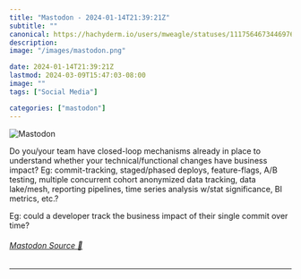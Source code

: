 ```yaml
---
title: "Mastodon - 2024-01-14T21:39:21Z"
subtitle: ""
canonical: https://hachyderm.io/users/mweagle/statuses/111756467344697625
description:
image: "/images/mastodon.png"

date: 2024-01-14T21:39:21Z
lastmod: 2024-03-09T15:47:03-08:00
image: ""
tags: ["Social Media"]

categories: ["mastodon"]
---
```

![Mastodon](/images/mastodon.png)

<p>Do you/your team have closed-loop mechanisms already in place to understand whether your technical/functional changes have business impact? Eg: commit-tracking, staged/phased deploys, feature-flags, A/B testing, multiple concurrent cohort anonymized data tracking, data lake/mesh, reporting pipelines, time series analysis w/stat significance, BI metrics, etc.? </p><p>Eg: could a developer track the business impact of their single commit over time?</p>


###### [Mastodon Source 🐘](https://hachyderm.io/@mweagle/111756467344697625)

___
